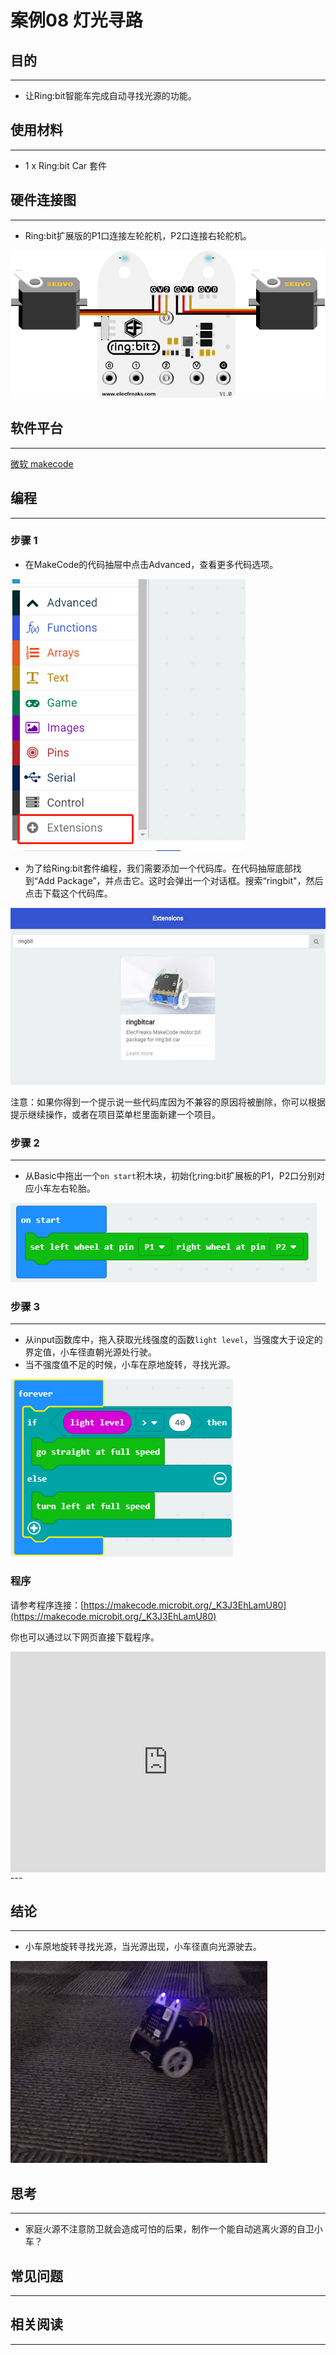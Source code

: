 # 案例08 灯光寻路

## 目的
---

- 让Ring:bit智能车完成自动寻找光源的功能。

## 使用材料
---

- 1 x Ring:bit Car 套件

## 硬件连接图
---
- Ring:bit扩展版的P1口连接左轮舵机，P2口连接右轮舵机。

![](./images/jBVHea8.png)

## 软件平台
---
[微软 makecode](https://makecode.microbit.org/#)
 

## 编程
---
### 步骤 1
- 在MakeCode的代码抽屉中点击Advanced，查看更多代码选项。

![](./images/2qCyzQ7.png)

- 为了给Ring:bit套件编程，我们需要添加一个代码库。在代码抽屉底部找到“Add Package”，并点击它。这时会弹出一个对话框。搜索“ringbit"，然后点击下载这个代码库。

![](./images/1Wq2Mov.jpg)

注意：如果你得到一个提示说一些代码库因为不兼容的原因将被删除，你可以根据提示继续操作，或者在项目菜单栏里面新建一个项目。

### 步骤 2
---
- 从Basic中拖出一个`on start`积木块，初始化ring:bit扩展板的P1，P2口分别对应小车左右轮胎。

![](./images/RFccHpJ.png)

### 步骤 3
---
- 从input函数库中，拖入获取光线强度的函数`light level`，当强度大于设定的界定值，小车径直朝光源处行驶。
- 当不强度值不足的时候，小车在原地旋转，寻找光源。

![](./images/i1lAR3X.png)




### 程序

请参考程序连接：[https://makecode.microbit.org/_K3J3EhLamU80](https://makecode.microbit.org/_K3J3EhLamU80)

你也可以通过以下网页直接下载程序。

<div style="position:relative;height:0;padding-bottom:70%;overflow:hidden;"><iframe style="position:absolute;top:0;left:0;width:100%;height:100%;" src="https://makecode.microbit.org/#pub:_K3J3EhLamU80" frameborder="0" sandbox="allow-popups allow-forms allow-scripts allow-same-origin"></iframe></div>  
---

## 结论
---

- 小车原地旋转寻找光源，当光源出现，小车径直向光源驶去。

![](./images/ENMYgJm.gif)

## 思考
---

- 家庭火源不注意防卫就会造成可怕的后果，制作一个能自动逃离火源的自卫小车？

## 常见问题
---


## 相关阅读  
---

